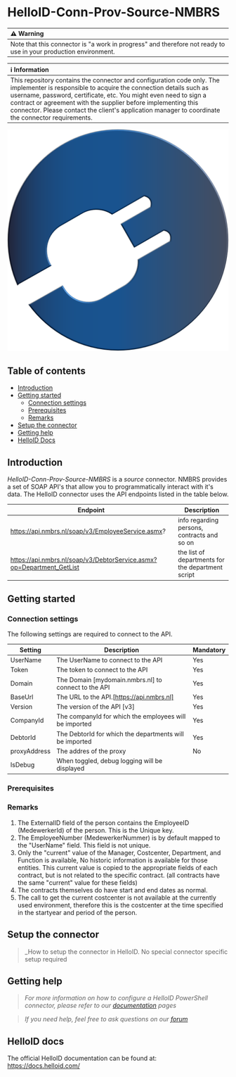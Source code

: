 
# HelloID-Conn-Prov-Source-NMBRS

| :warning: Warning |
|:---------------------------|
| Note that this connector is "a work in progress" and therefore not ready to use in your production environment. |

| :information_source: Information |
|:---------------------------|
| This repository contains the connector and configuration code only. The implementer is responsible to acquire the connection details such as username, password, certificate, etc. You might even need to sign a contract or agreement with the supplier before implementing this connector. Please contact the client's application manager to coordinate the connector requirements. |

<p align="center">
  <img src="assets/logo.png">
</p>

## Table of contents

- [Introduction](#Introduction)
- [Getting started](#Getting-started)
  + [Connection settings](#Connection-settings)
  + [Prerequisites](#Prerequisites)
  + [Remarks](#Remarks)
- [Setup the connector](@Setup-The-Connector)
- [Getting help](#Getting-help)
- [HelloID Docs](#HelloID-docs)

## Introduction

_HelloID-Conn-Prov-Source-NMBRS_ is a _source_ connector. NMBRS provides a set of SOAP API's that allow you to programmatically interact with it's data. The HelloID connector uses the API endpoints listed in the table below.

| Endpoint     | Description |
| ------------ | ----------- |
| https://api.nmbrs.nl/soap/v3/EmployeeService.asmx? | info regarding persons, contracts and so on           |
|https://api.nmbrs.nl/soap/v3/DebtorService.asmx?op=Department_GetList| the list of departments for the department script|

## Getting started

### Connection settings

The following settings are required to connect to the API.

| Setting      | Description                        | Mandatory   |
| ------------ | -----------                        | ----------- |
| UserName     | The UserName to connect to the API | Yes         |
| Token        | The token to connect to the API | Yes         |
| Domain      | The Domain [mydomain.nmbrs.nl] to connect to the API                | Yes         |
| BaseUrl | The URL to the API.[https://api.nmbrs.nl] | Yes |
| Version | The version of the API [v3]               | Yes |
| CompanyId | The companyId for which the employees will be imported | Yes |
|DebtorId | The DebtorId for which the departments will be imported | Yes |
|proxyAddress| The addres of the proxy  |No |
|IsDebug | When toggled, debug logging will be displayed |
### Prerequisites

### Remarks

1) The ExternalID field of the person contains the EmployeeID (MedewerkerId) of the person. This is the Unique key.
2) The EmployeeNumber (MedewerkerNummer) is by default mapped to the "UserName" field.  This field is not unique.
3) Only the "current" value of the Manager, Costcenter, Department, and Function is available, No historic information is available for those entities. This current value is copied to the appropriate fields of each contract, but is not related to the specific contract. (all contracts have the same "current" value for these fields)
4) The contracts themselves do have start and end dates as normal.
5) The call to get the current costcenter is not available at the currently used environment, therefore this is the costcenter at the time specified in the startyear and period of the person.

## Setup the connector

> _How to setup the connector in HelloID.
No special connector specific setup required


## Getting help

> _For more information on how to configure a HelloID PowerShell connector, please refer to our [documentation](https://docs.helloid.com/hc/en-us/articles/360012557600-Configure-a-custom-PowerShell-source-system) pages_

> _If you need help, feel free to ask questions on our [forum](https://forum.helloid.com)_

## HelloID docs

The official HelloID documentation can be found at: https://docs.helloid.com/
